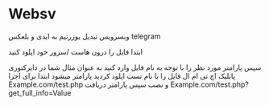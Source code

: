 # Websv
وبسرویس تبدیل یوزرنیم به ایدی و بلعکس telegram

ابتدا فایل را درون هاست /سرور خود اپلود کنید 

سپس پارامتر مورد نظر را با توجه به نام فایل وارد کنید به عنوان مثال 
شما در دایرکتوری پابلیک اچ تی ام ال فایل را با نام تست اپلود کردید پارامتر میشود 
ابتدا برای اجرا 
Example.com/test.php و نصب 
سپس پارامتر دریافت 
Example.com/test.php?get_full_info=Value
